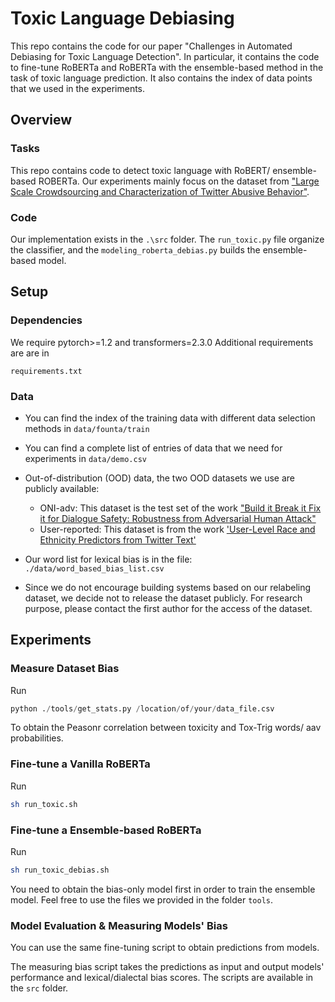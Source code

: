 # Toxic Language Debiasing
This repo contains the code for our paper "Challenges in Automated Debiasing
for Toxic Language Detection". In particular, it contains the
code to fine-tune RoBERTa and RoBERTa with the ensemble-based method in the
task of toxic language prediction. It also contains the index of data points
that we used in the experiments. 

## Overview
### Tasks
This repo contains code to detect toxic language with RoBERT/ ensemble-based
ROBERTa. Our experiments mainly focus on the dataset from 
["Large Scale Crowdsourcing and Characterization of Twitter Abusive Behavior"](https://ojs.aaai.org/index.php/ICWSM/article/view/14991).

### Code
Our implementation exists in the `.\src` folder. The `run_toxic.py` file
organize the classifier, and the `modeling_roberta_debias.py` builds the
ensemble-based model.

## Setup 

### Dependencies

We require pytorch>=1.2 and transformers=2.3.0  Additional requirements are are
in

`requirements.txt`

### Data

* You can find the index of the training data with different data selection
  methods in `data/founta/train`
* You can find a complete list of entries of data that we need for experiments
  in `data/demo.csv`
* Out-of-distribution (OOD) data, the two OOD datasets we use are publicly
  available:
    * ONI-adv: This dataset is the test set of the work ["Build it Break it Fix
it for Dialogue Safety: Robustness from Adversarial Human
Attack"](https://www.aclweb.org/anthology/D19-1461/)
    * User-reported: This dataset is from the work ['User-Level Race and Ethnicity Predictors from Twitter Text'](https://www.aclweb.org/anthology/C18-1130/)

* Our word list for lexical bias is in the file: `./data/word_based_bias_list.csv`
* Since we do not encourage building systems based on our relabeling dataset,
  we decide not to release the dataset publicly. For research purpose, please
  contact the first author for the access of the dataset.

## Experiments

### Measure Dataset Bias
Run 
```python 
python ./tools/get_stats.py /location/of/your/data_file.csv

```
To obtain the Peasonr correlation between toxicity and Tox-Trig words/ aav
probabilities.

### Fine-tune a Vanilla RoBERTa
Run 
```bash
sh run_toxic.sh 
```

### Fine-tune a Ensemble-based RoBERTa
Run 
```bash
sh run_toxic_debias.sh
```

You need to obtain the bias-only model first in order to train the ensemble
model. Feel free to use the files we provided in the folder `tools`.

### Model Evaluation & Measuring Models' Bias

You can use the same fine-tuning script to obtain predictions from models. 

The measuring bias script takes the predictions as input and output models'
performance and lexical/dialectal bias scores. The scripts are available in the
`src` folder.
